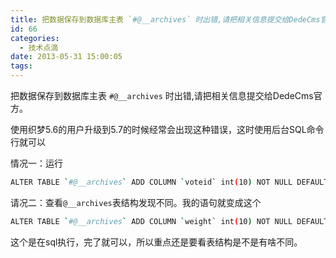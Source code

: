 ```yaml
---
title: 把数据保存到数据库主表 `#@__archives` 时出错,请把相关信息提交给DedeCms官方。
id: 66
categories:
  - 技术点滴
date: 2013-05-31 15:00:05
tags:
---
```


把数据保存到数据库主表 `#@__archives` 时出错,请把相关信息提交给DedeCms官方。

使用织梦5.6的用户升级到5.7的时候经常会出现这种错误，这时使用后台SQL命令行就可以

情况一：运行
```bash
ALTER TABLE `#@__archives` ADD COLUMN `voteid` int(10) NOT NULL DEFAULT 0 AFTER `mtype`;
```
请况二：查看`@__archives`表结构发现不同。我的语句就变成这个
```bash
ALTER TABLE `#@__archives` ADD COLUMN `weight` int(10) NOT NULL DEFAULT 0 AFTER `voteid`;
```
这个是在sql执行，完了就可以，所以重点还是要看表结构是不是有啥不同。